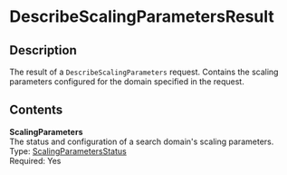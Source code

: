 # DescribeScalingParametersResult<a name="API_DescribeScalingParametersResult"></a>

## Description<a name="API_DescribeScalingParametersResult_Description"></a>

The result of a `DescribeScalingParameters` request\. Contains the scaling parameters configured for the domain specified in the request\.

## Contents<a name="API_DescribeScalingParametersResult_Contents"></a>

 **ScalingParameters**   
The status and configuration of a search domain's scaling parameters\.   
Type: [ScalingParametersStatus](API_ScalingParametersStatus.md)   
 Required: Yes 